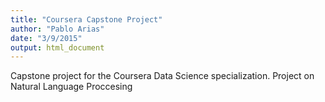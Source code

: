 ```yaml
---
title: "Coursera Capstone Project"
author: "Pablo Arias"
date: "3/9/2015"
output: html_document
---
```


Capstone project for the Coursera Data Science specialization. Project on Natural Language Proccesing


